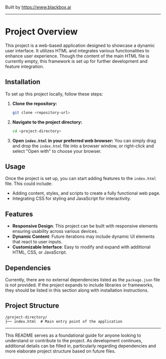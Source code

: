 
Built by https://www.blackbox.ai

---

# Project Overview

This project is a web-based application designed to showcase a dynamic user interface. It utilizes HTML and integrates various functionalities to enhance user experience. Though the content of the main HTML file is currently empty, this framework is set up for further development and feature integration.

## Installation

To set up this project locally, follow these steps:

1. **Clone the repository:**
   ```bash
   git clone <repository-url>
   ```

2. **Navigate to the project directory:**
   ```bash
   cd <project-directory>
   ```

3. **Open `index.html` in your preferred web browser:**
   You can simply drag and drop the `index.html` file into a browser window, or right-click and select "Open with" to choose your browser.

## Usage

Once the project is set up, you can start adding features to the `index.html` file. This could include:

- Adding content, styles, and scripts to create a fully functional web page.
- Integrating CSS for styling and JavaScript for interactivity.

## Features

- **Responsive Design**: This project can be built with responsive elements ensuring usability across various devices.
- **Dynamic Content**: Future iterations may include dynamic UI elements that react to user inputs.
- **Customizable Interface**: Easy to modify and expand with additional HTML, CSS, or JavaScript.

## Dependencies

Currently, there are no external dependencies listed as the `package.json` file is not provided. If the project expands to include libraries or frameworks, they should be listed in this section along with installation instructions.

## Project Structure

```
/project-directory/
├── index.html  # Main entry point of the application
```

---

This README serves as a foundational guide for anyone looking to understand or contribute to the project. As development continues, additional details can be filled in, particularly regarding dependencies and more elaborate project structure based on future files.
